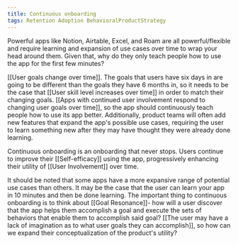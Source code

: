 ```yaml
---
title: Continuous onboarding
tags: Retention Adoption BehavioralProductStrategy
---
```

Powerful apps like Notion, Airtable, Excel, and Roam are all powerful/flexible and require learning and expansion of use cases over time to wrap your head around them. Given that, why do they only teach people how to use the app for the first few minutes?

[[User goals change over time]]. The goals that users have six days in are going to be different than the goals they have 6 months in, so it needs to be the case that [[User skill level increases over time]] in order to match their changing goals. [[Apps with continued user involvement respond to changing user goals over time]], so the app should continuously teach people how to use its app better. Additionally, product teams will often add new features that expand the app's possible use cases, requiring the user to learn something new after they may have thought they were already done learning.

Continuous onboarding is an onboarding that never stops. Users continue to improve their [[Self-efficacy]] using the app, progressively enhancing their utility of [[User Involvement]] over time.

It should be noted that some apps have a more expansive range of potential use cases than others. It may be the case that the user can learn your app in 10 minutes and then be done learning. The important thing to continuous onboarding is to think about [[Goal Resonance]]- how will a user discover that the app helps them accomplish a goal and execute the sets of behaviors that enable them to accomplish said goal? [[The user may have a lack of imagination as to what user goals they can accomplish]], so how can we expand their conceptualization of the product's utility?

<!-- [[Continuous onboarding can come from the community]] -->